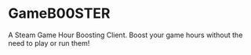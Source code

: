 # GameB00STER
A Steam Game Hour Boosting Client. Boost your game hours without the need to play or run them!
